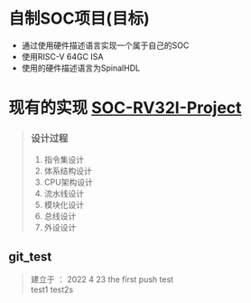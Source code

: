 # 自制SOC项目(目标)
- 通过使用硬件描述语言实现一个属于自己的SOC    
- 使用RISC-V 64GC ISA     
- 使用的硬件描述语言为SpinalHDL

# 现有的实现 [SOC-RV32I-Project](./SOC-32bit-project/)


> ### 设计过程
> 1. 指令集设计
> 2. 体系结构设计
> 3. CPU架构设计
> 4. 流水线设计
> 5. 模块化设计
> 6. 总线设计
> 7. 外设设计
## git_test
> 建立于 ： 2022 4 23 
> the first push test     
> test1
> test2s